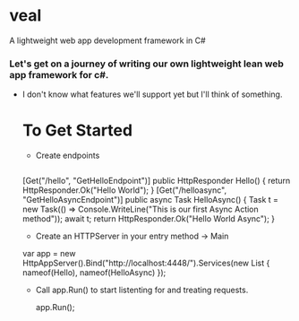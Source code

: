 # veal
A lightweight web app development framework in C#

### Let's get on a journey of writing our own lightweight lean web app framework for c#.

* I don't know what features we'll support yet but I'll think of something.

  # To Get Started
   * Create endpoints
     ```csharp
    [Get("/hello", "GetHelloEndpoint")]
    public HttpResponder Hello()
    {
        return HttpResponder.Ok("Hello World");
    }
    [Get("/helloasync", "GetHelloAsyncEndpoint")]
    public async Task<HttpResponder> HelloAsync()
    {
        Task t = new Task(() => Console.WriteLine("This is our first Async Action method"));
        await t;
        return HttpResponder.Ok("Hello World Async");
    }
     

  * Create an HTTPServer in your entry method -> Main
     
  
  var app = new HttpAppServer().Bind("http://localhost:4448/").Services(new List<string> { nameof(Hello), nameof(HelloAsync) });



  * Call app.Run() to start listenting for and treating requests.
  
    app.Run();
    ```
